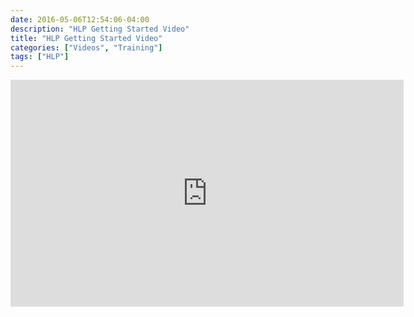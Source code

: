 ```yaml
---
date: 2016-05-06T12:54:06-04:00
description: "HLP Getting Started Video"
title: "HLP Getting Started Video"
categories: ["Videos", "Training"]
tags: ["HLP"]
---
```



<iframe width="629" height="363" src="https://www.youtube.com/embed/zCDbd8XubcU" frameborder="0" allowfullscreen></iframe>
